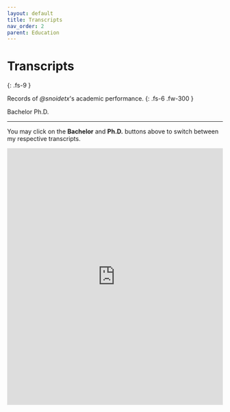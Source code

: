 ```yaml
---
layout: default
title: Transcripts
nav_order: 2
parent: Education
---
```


# Transcripts
{: .fs-9 }

Records of *@snoidetx*'s academic performance.
{: .fs-6 .fw-300 }

<span class="btn-r-1 active" onclick="changePdf('https://drive.google.com/viewerng/viewer?embedded=true&url=https://raw.githubusercontent.com/snoidetx/Snoidepaedia/main/docs/education/pdf/transcript-ug.pdf')">Bachelor</span> <span class='btn-small-filler'></span> <span class="btn-r-2" onclick="changePdf('https://drive.google.com/viewerng/viewer?embedded=true&url=https://raw.githubusercontent.com/snoidetx/Snoidepaedia/main/docs/education/pdf/transcript-g.pdf')">Ph.D.</span>

---

You may click on the **Bachelor** and **Ph.D.** buttons above to switch between my respective transcripts.

<div class="iframe-pdf-wrapper">
  <iframe src="https://drive.google.com/viewerng/viewer?embedded=true&url=https://raw.githubusercontent.com/snoidetx/Snoidepaedia/main/docs/education/pdf/transcript-ug.pdf" id="pdf-viewer" width="100%" height="600" frameborder="0" scrolling="auto"></iframe>
</div>

<script>{% include js/education/transcript.js %}</script>
